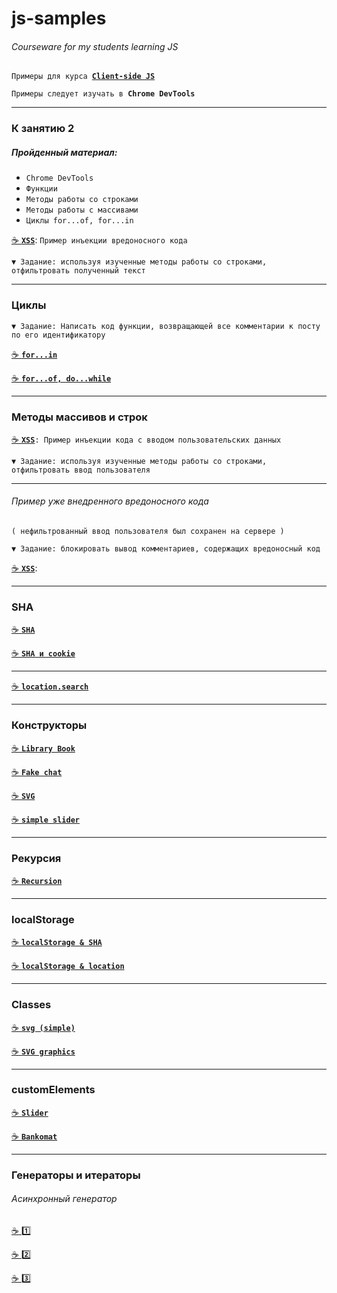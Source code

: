 # js-samples

###### Courseware for my students learning JS

`Примеры для курса `[**`Client-side JS`**](https://github.com/garevna/js-course/wiki)

`Примеры следует изучать в `**`Chrome DevTools`**

***

### К занятию 2

##### Пройденный материал:

* `Chrome DevTools`
* `Функции`
* `Методы работы со строками`
* `Методы работы с массивами`
* `Циклы for...of, for...in`

[:coffee: **`XSS`**](https://garevna.github.io/js-samples/#01): `Пример инъекции вредоносного кода`

`▼ Задание: используя изученные методы работы со строками, отфильтровать полученный текст`

***

### Циклы

`▼ Задание: Написать код функции, возвращающей все комментарии к посту по его идентификатору`

[:coffee: **`for...in`**](https://garevna.github.io/js-samples/#02)

[:coffee: **`for...of, do...while`**](https://garevna.github.io/js-samples/#05)

***

### Методы массивов и строк

[:coffee: **`XSS`**](https://garevna.github.io/js-samples/#03)`: Пример инъекции кода с вводом пользовательских данных`

`▼ Задание: используя изученные методы работы со строками, отфильтровать ввод пользователя`

***

###### Пример уже внедренного вредоносного кода

`( нефильтрованный ввод пользователя был сохранен на сервере )`

`▼ Задание: блокировать вывод комментариев, содержащих вредоносный код`

[:coffee: **`XSS`**](https://garevna.github.io/js-samples/#04):

***

### SHA

[:coffee: **`SHA`**](https://garevna.github.io/js-samples/#07)

[:coffee: **`SHA и cookie`**](https://garevna.github.io/js-samples/#09)


[](https://garevna.github.io/js-samples/#08)

***

[:coffee: **`location.search`**](https://garevna.github.io/js-samples/#11)

***

### Конструкторы

[:coffee: **`Library Book`**](https://garevna.github.io/js-samples/#10)

[:coffee: **`Fake chat`**](https://garevna.github.io/js-samples/#12)

[:coffee: **`SVG`**](https://garevna.github.io/js-samples/#14)

[:coffee: **`simple slider`**](https://garevna.github.io/js-samples/#17)

***

### Рекурсия

[:coffee: **`Recursion`**](https://garevna.github.io/js-samples/#13)


***

### localStorage

[:coffee: **`localStorage & SHA`**](https://garevna.github.io/js-samples/#15)

[:coffee: **`localStorage & location`**](https://garevna.github.io/js-samples/#16)

***

### Classes

[:coffee: **`svg (simple)`**](https://garevna.github.io/js-samples/#18)

[:coffee: **`SVG graphics`**](https://garevna.github.io/js-samples/#06)

***

### customElements

[:coffee: **`Slider`**](https://garevna.github.io/js-samples/#19)

[:coffee: **`Bankomat`**](https://garevna.github.io/js-samples/#20)

***

### Генераторы и итераторы

###### Асинхронный генератор

[:coffee: :one:](https://garevna.github.io/js-samples/#23)

[:coffee: :two:](https://garevna.github.io/js-samples/#22)

[:coffee: :three:](https://garevna.github.io/js-samples/#24)
